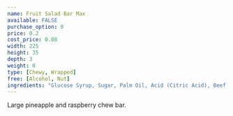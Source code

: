```yaml
---
name: Fruit Salad Bar Max
available: FALSE
purchase_option: 0
price: 0.2
cost_price: 0.08
width: 225
height: 35
depth: 3
weight: 0
type: [Chewy, Wrapped]
free: [Alcohol, Nut]
ingredients: "Glucose Syrup, Sugar, Palm Oil, Acid (Citric Acid), Beef Gelatine, Flavourings, Natural Colours: Paprika Extract, Anthocyanins, Emulsifier (Soya Lecithins). May contain traces of milk."
---
```

Large pineapple and raspberry chew bar.